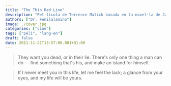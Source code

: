```yaml
---
title: "The Thin Red Line"
description: "Pel·lícula de Terrence Malick basada en la novel·la de James Jones."
authors: ["Dr. Fenilalanino"]
image: ./cover.jpg
categories: ["cine"]
tags: ["peli", "lang-en"]
draft: false
date: 2011-11-21T13:57:00.001+01:00
---
```


> They want you dead, or in their lie. There's only one thing a man can do &mdash; find something that's his, and make an island for himself.

> If I never meet you in this life, let me feel the lack; a glance from your eyes, and my life will be yours.
